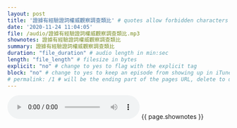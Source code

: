 ```yaml
---
layout: post
title: '證據有經驗證詞權威觀察調查類比' # quotes allow forbidden characters like the colon
date: '2020-11-24 11:04:05'
file: /audio/證據有經驗證詞權威觀察調查類比.mp3
shownotes: 證據有經驗證詞權威觀察調查類比
summary: 證據有經驗證詞權威觀察調查類比
duration: "file_duration" # audio length in min:sec
length: "file_length" # filesize in bytes
explicit: "no" # change to yes to flag with the explicit tag
block: "no" # change to yes to keep an episode from showing up in iTunes
# permalink: /1 # will be the ending part of the pages URL, delete to default to the title
---
```


<audio controls>
<source src="{{site.url}}{{site.baseurl}}{{ page.file }}" type="audio/x-mp3">
Your browser does not support the audio element.
</audio>
{{ page.shownotes }}
